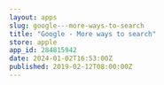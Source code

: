 ```yaml
---
layout: apps
slug: google---more-ways-to-search
title: "Google - More ways to search"
store: apple
app_id: 284815942
date: 2024-01-02T16:53:00Z
published: 2019-02-12T08:00:00Z
---
```

